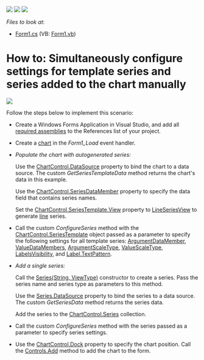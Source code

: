 <!-- default badges list -->
![](https://img.shields.io/endpoint?url=https://codecentral.devexpress.com/api/v1/VersionRange/336208522/20.2.5%2B)
[![](https://img.shields.io/badge/Open_in_DevExpress_Support_Center-FF7200?style=flat-square&logo=DevExpress&logoColor=white)](https://supportcenter.devexpress.com/ticket/details/T971185)
[![](https://img.shields.io/badge/📖_How_to_use_DevExpress_Examples-e9f6fc?style=flat-square)](https://docs.devexpress.com/GeneralInformation/403183)
<!-- default badges end -->

<!-- default file list -->
*Files to look at*:

* [Form1.cs](./CS/series-base-example/Form1.cs) (VB: [Form1.vb](./VB/series-base-example/Form1.vb))
<!-- default file list end -->

# How to: Simultaneously configure settings for template series and series added to the chart manually 


![](images/series-base.png)

Follow the steps below to implement this scenario:

* Create a Windows Forms Application in Visual Studio, and add all [required assemblies](https://docs.devexpress.com/WindowsForms/3160/controls-and-libraries/chart-control/additional-resources/deployment) to the References list of your project.

* Create a [chart](https://docs.devexpress.com/WindowsForms/8117/controls-and-libraries/chart-control) in the _Form1_Load_ event handler. 

* _Populate the chart with autogenerated series:_

     Use the [ChartControl.DataSource](https://docs.devexpress.com/WindowsForms/DevExpress.XtraCharts.ChartControl.DataSource) property to bind the chart to a data source. The custom _GetSeriesTemplateData_ method returns the chart's data in this example. 
     
     Use the [ChartControl.SeriesDataMember](https://docs.devexpress.com/WindowsForms/DevExpress.XtraCharts.ChartControl.SeriesDataMember) property to specify the data field that contains series names.

     Set the [ChartControl.SeriesTemplate.View](https://docs.devexpress.com/CoreLibraries/DevExpress.XtraCharts.SeriesBase.View) property to [LineSeriesView](https://docs.devexpress.com/CoreLibraries/DevExpress.XtraCharts.LineSeriesView) to generate [line](https://docs.devexpress.com/WindowsForms/2976/controls-and-libraries/chart-control/series-views/2d-series-views/point-and-line-series-views/line-chart) series.

* Call the custom _ConfigureSeries_ method with the [ChartControl.SeriesTemplate](https://docs.devexpress.com/WindowsForms/DevExpress.XtraCharts.ChartControl.SeriesTemplate) object passed as a parameter to specify the following settings for all template series: [ArgumentDataMember](https://docs.devexpress.com/CoreLibraries/DevExpress.XtraCharts.SeriesBase.ArgumentDataMember), [ValueDataMembers](https://docs.devexpress.com/CoreLibraries/DevExpress.XtraCharts.SeriesBase.ValueDataMembers), [ArgumentScaleType](https://docs.devexpress.com/CoreLibraries/DevExpress.XtraCharts.SeriesBase.ArgumentScaleType), [ValueScaleType](https://docs.devexpress.com/CoreLibraries/DevExpress.XtraCharts.SeriesBase.ValueScaleType), [LabelsVisibility](https://docs.devexpress.com/CoreLibraries/DevExpress.XtraCharts.SeriesBase.LabelsVisibility), and [Label.TextPattern](https://docs.devexpress.com/CoreLibraries/DevExpress.XtraCharts.SeriesLabelBase.TextPattern).

*  _Add a single series:_

   Call the [Series(String, ViewType)](https://docs.devexpress.com/CoreLibraries/DevExpress.XtraCharts.Series.-ctor(System.String-DevExpress.XtraCharts.ViewType)) constructor to create a series. Pass the series name and series type as parameters to this method.

   Use the [Series.DataSource](https://docs.devexpress.com/CoreLibraries/DevExpress.XtraCharts.Series.DataSource) property to bind the series to a data source. The custom _GetSeriesData_ method returns the series data.

   Add the series to the [ChartControl.Series](https://docs.devexpress.com/WindowsForms/DevExpress.XtraCharts.ChartControl.Series) collection.

* Call the custom _ConfigureSeries_ method with the series passed as a parameter to specify series settings. 

* Use the [ChartControl.Dock](https://docs.microsoft.com/en-us/dotnet/api/system.windows.forms.control.dock) property to specify the chart position. Call the [Controls.Add](https://docs.microsoft.com/en-us/dotnet/api/system.windows.forms.control.controlcollection.add) method to add the chart to the form.
